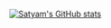 [![Satyam's GitHub stats](https://github-readme-stats.vercel.app/api?username=satyampushkarshow_icons=true)](https://github.com/anuraghazra/github-readme-stats)
<!--
**satyampushkar/satyampushkar** is a ✨ _special_ ✨ repository because its `README.md` (this file) appears on your GitHub profile.

Here are some ideas to get you started:

- 🔭 I’m currently working on ...
- 🌱 I’m currently learning ...
- 👯 I’m looking to collaborate on ...
- 🤔 I’m looking for help with ...
- 💬 Ask me about ...
- 📫 How to reach me: ...
- 😄 Pronouns: ...
- ⚡ Fun fact: ...
-->
